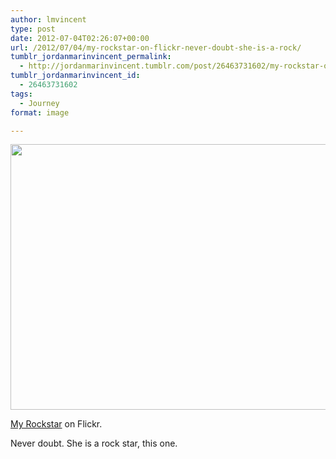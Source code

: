 ```yaml
---
author: lmvincent
type: post
date: 2012-07-04T02:26:07+00:00
url: /2012/07/04/my-rockstar-on-flickr-never-doubt-she-is-a-rock/
tumblr_jordanmarinvincent_permalink:
  - http://jordanmarinvincent.tumblr.com/post/26463731602/my-rockstar-on-flickr-never-doubt-she-is-a-rock
tumblr_jordanmarinvincent_id:
  - 26463731602
tags:
  - Journey
format: image

---
```

<img loading="lazy" src="https://jordansjourney.files.wordpress.com/2012/07/tumblr_m6m6rkzxng1rn5v6ko1_1280.jpg" alt="" width="640" height="425" class="alignnone size-full wp-image-139" />

<a href="http://www.flickr.com/photos/larryvincent/7497843634/" title="My Rockstar" target="_blank" rel="noopener">My Rockstar</a> on Flickr.

Never doubt. She is a rock star, this one.